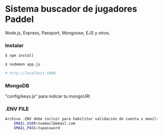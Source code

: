 # Sistema buscador de jugadores Paddel

Node.js, Express, Passport, Mongoose, EJS y otros.



### Instalar

```sh
$ npm install
```

```sh
$ nodemon app.js

# http://localhost:5000
```

### MongoDB

"config/keys.js" para indicar tu mongoURI

### .ENV FILE


```sh
Archivo .ENV debe incluir para habilitar validación de cuenta x email:
    EMAIL_USER=tuemail@email.com
    EMAIL_PASS=tupassword

```